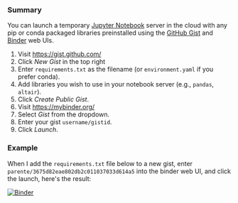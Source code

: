 ### Summary

You can launch a temporary [Jupyter Notebook](https://github.com/jupyter/notebook) server in the cloud with any pip or conda packaged libraries preinstalled using the [GitHub Gist](https://gist.github.com) and [Binder](https://mybinder.org) web UIs.

1. Visit https://gist.github.com/
2. Click *New Gist* in the top right
3. Enter `requirements.txt` as the filename (or `environment.yaml` if you prefer conda). 
4. Add libraries you wish to use in your notebook server (e.g., `pandas`, `altair`).
5. Click *Create Public Gist*.
6. Visit https://mybinder.org/ 
7. Select *Gist* from the dropdown.
8. Enter your gist `username/gistid`.
9. Click *Launch*.

### Example

When I add the `requirements.txt` file below to a new gist, enter `parente/3675d82eae802db2c011037033d614a5` into the binder web UI, and click the launch, here's the result:

[![Binder](https://mybinder.org/badge.svg)](https://mybinder.org/v2/gist/parente/3675d82eae802db2c011037033d614a5/master)
